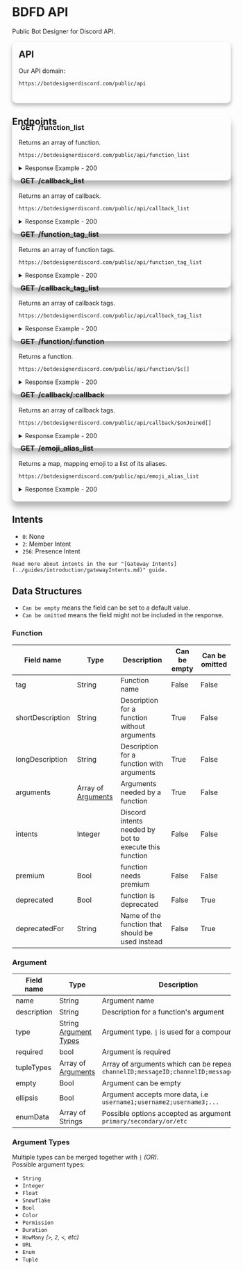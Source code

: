 # BDFD API
Public Bot Designer for Discord API.

<style>
summary {
    background: hsl(0deg 0% 100% / 5%) !important;
}
    
.mainAPI {
    position: relative;
    background-color: var(--color3);
    border-radius: 10px;
    padding-bottom: 1.5rem;
    padding-left: 15px;
    padding-right: 15px;
    box-shadow: 0 5px 10px rgba(0, 0, 0, 0.3);
    transition: .3s;
}

.mainAPI h2 {
    padding-top: 1rem;
    margin-top: 1rem;
}

.mainAPI code {
    color: var(--color1) !important;
}

.wrap-button,
.syntax-button {
    visibility: hidden;
}

.endpoint {
    box-shadow: 0 12px 15px rgba(0, 0, 0, 0.3);
    position: relative;
    background: var(--color3);
    border-radius: 10px;
    padding-left: 15px;
    padding-right: 15px;
    padding-bottom: 1.25rem;
    margin-top: -3rem;
    transition: .3s;
}

.endpoint h3 {
    padding-top: 1rem;
}

.endpoint #GET {
    background: var(--color2);
    padding: .25rem;
    border-radius: 10px;
    transition: .3s;
}

.endpoint:hover {
    transform: scale(1.01);
    transition: .3s;
}

.endpoint:hover #GET {
    border-radius: 7px;
    transition: .3s;
}
</style>

<div class="mainAPI">
  <h2>API</h2>
  <p>Our API domain:</p>
  <pre><code class="hljs">https://botdesignerdiscord.com/public/api</code></pre>
</div>

## Endpoints

<div class="endpoint">
  <h3><span id="GET">GET</span> /function_list</h3>
  <p>Returns an array of function.</p>
  <pre><code class="hljs">https://botdesignerdiscord.com/public/api/function_list</code></pre>
  <details><summary>Response Example - 200</summary>
  <pre><code class="hljs">[
      ...,
      {
        "tag": "$aiQuota",
        "shortDescription": "Get remaining AI quota for this bot",
        "longDescription": "",
        "arguments": null,
        "intents": 0,
        "premium": true,
        "color": 0
    }, ... 
]</code></pre>
  </details>
</div>

<div class="endpoint">
  <h3><span id="GET">GET</span> /callback_list</h3>
  <p>Returns an array of callback.</p>
  <pre><code class="hljs">https://botdesignerdiscord.com/public/api/callback_list</code></pre>
  <details><summary>Response Example - 200</summary>
  <pre><code class="hljs">[
      ...,
      {
        "name": "$onMessageDelete[channel ID]",
        "description": "Triggers command when user deletes message",
        "arguments": [
            {
                "name": "Channel ID",
                "description": "Channel ID of the log channel",
                "type": "Snowflake",
                "required": true
            }
        ],
        "intents": 0,
        "is_premium": false
    }, ... 
]</code></pre>
  </details>
</div>

<div class="endpoint">
  <h3><span id="GET">GET</span> /function_tag_list</h3>
  <p>Returns an array of function tags.</p>
  <pre><code class="hljs">https://botdesignerdiscord.com/public/api/function_tag_list</code></pre>
  <details><summary>Response Example - 200</summary>
  <pre><code class="hljs">[
    "$addButton[]",
    "$addCmdReactions[]",
    "$addEmoji[]",
    "$addField[]",
    "$addMessageReactions[]",
    "$addReactions[]",
    "$addSelectMenuOption[]",
    "$addTextInput[]",
    "$addTimestamp",
    "$addTimestamp[]",
    "$aiQuota", 
    ... 
]</code></pre>
  </details>
</div>

<div class="endpoint">
  <h3><span id="GET">GET</span> /callback_tag_list</h3>
  <p>Returns an array of callback tags.</p>
  <pre><code class="hljs">https://botdesignerdiscord.com/public/api/callback_tag_list</code></pre>
  <details><summary>Response Example - 200</summary>
  <pre><code class="hljs">[
    "$onJoined[]",
    "$onLeave[]",
    "$onMessageDelete[]",
    "$onBanAdd[]",
    "$onBanRemove[]",
    "$alwaysReply",
    "$messageContains[]",
    "$awaitedCommand[]",
    "$reaction[]",
    "$onInteraction[]",
    "$onInteraction"
]</code></pre>
  </details>
</div>

<div class="endpoint">
  <h3><span id="GET">GET</span> /function/:function</h3>
  <p>Returns a function.</p>
  <pre><code class="hljs">https://botdesignerdiscord.com/public/api/function/$c[]</code></pre>
  <details><summary>Response Example - 200</summary>
  <pre><code class="hljs">{
    "tag": "$c[Comment]",
    "shortDescription": "Can be used to comment your code.",
    "longDescription": "",
    "arguments": [
        {
            "name": "Comment",
            "type": "String",
            "required": true,
            "empty": true
        }
    ],
    "intents": 0,
    "premium": false,
    "color": 0
}</code></pre>
  </details>
</div>

<div class="endpoint">
  <h3><span id="GET">GET</span> /callback/:callback</h3>
  <p>Returns an array of callback tags.</p>
  <pre><code class="hljs">https://botdesignerdiscord.com/public/api/callback/$onJoined[]</code></pre>
  <details><summary>Response Example - 200</summary>
  <pre><code class="hljs">{
    "name": "$onJoined[channel ID]",
    "description": "Triggers command when user joins server",
    "arguments": [
        {
            "name": "Channel ID",
            "description": "Channel ID of the welcome channel",
            "type": "Snowflake",
            "required": true
        }
    ],
    "intents": 2,
    "is_premium": false
}</code></pre>
  </details>
</div>

<div class="endpoint">
  <h3><span id="GET">GET</span> /emoji_alias_list</h3>
  <p>Returns a map, mapping emoji to a list of its aliases.</p>
  <pre><code class="hljs">https://botdesignerdiscord.com/public/api/emoji_alias_list</code></pre>
  <details><summary>Response Example - 200</summary>
  <pre><code class="hljs">{
    "#️⃣": [
        ":hash:",
        ":keycap_hash:"
    ],
    "*️⃣": [
        ":keycap_asterisk:",
        ":asterisk:"
    ],
    "0️⃣": [
        ":keycap_0:",
        ":zero:"
    ],
    "1️⃣": [
        ":keycap_1:",
        ":one:"
    ], 
    ... 
}</code></pre>
  </details>
</div>


## Intents
- `0`: None
- `2`: Member Intent
- `256`: Presence Intent

```admonish faq title="What is this?"
Read more about intents in the our "[Gateway Intents](../guides/introduction/gatewayIntents.md)" guide.
```

## Data Structures
- `Can be empty` means the field can be set to a default value.
- `Can be omitted` means the field might not be included in the response.

### Function
| Field name       | Type                            | Description                                            | Can be empty | Can be omitted |
|------------------|---------------------------------|--------------------------------------------------------|--------------|----------------|
| tag              | String                          | Function name                                          | False        | False          |
| shortDescription | String                          | Description for a function without arguments           | True         | False          |
| longDescription  | String                          | Description for a function with arguments              | True         | False          |
| arguments        | Array of [Arguments](#Argument) | Arguments needed by a function                         | True         | False          |
| intents          | Integer                         | Discord intents needed by bot to execute this function | False        | False          |
| premium          | Bool                            | function needs premium                                 | False        | False          |
| deprecated       | Bool                            | function is deprecated                                 | False        | True           |
| deprecatedFor    | String                          | Name of the function that should be used instead       | False        | True           |

### Argument
| Field name  | Type                                     | Description                                                                                 | Can be omitted |
|-------------|------------------------------------------|---------------------------------------------------------------------------------------------|----------------|
| name        | String                                   | Argument name                                                                               | False          |
| description | String                                   | Description for a function's argument                                                       | True           |
| type        | String [Argument Types](#Argument-Types) | Argument type. `\|` is used for a compound type                                             | False          |
| required    | bool                                     | Argument is required                                                                        | False          |
| tupleTypes  | Array of [Arguments](#Argument)          | Array of arguments which can be repeated, i.e `channelID;messageID;channelID;messageID;...` | True           |
| empty       | Bool                                     | Argument can be empty                                                                       | True           |
| ellipsis    | Bool                                     | Argument accepts more data, i.e `username1;username2;username3;...`                         | True           |
| enumData    | Array of Strings                         | Possible options accepted as argument, i.e `primary/secondary/or/etc`                       | True           |

### Argument Types
Multiple types can be merged together with `|` *(OR)*. \
Possible argument types:
- `String`
- `Integer`
- `Float`
- `Snowflake`
- `Bool`
- `Color`
- `Permission`
- `Duration`
- `HowMany` *(`>`, `2`, `<`, etc)*
- `URL`
- `Enum`
- `Tuple`
